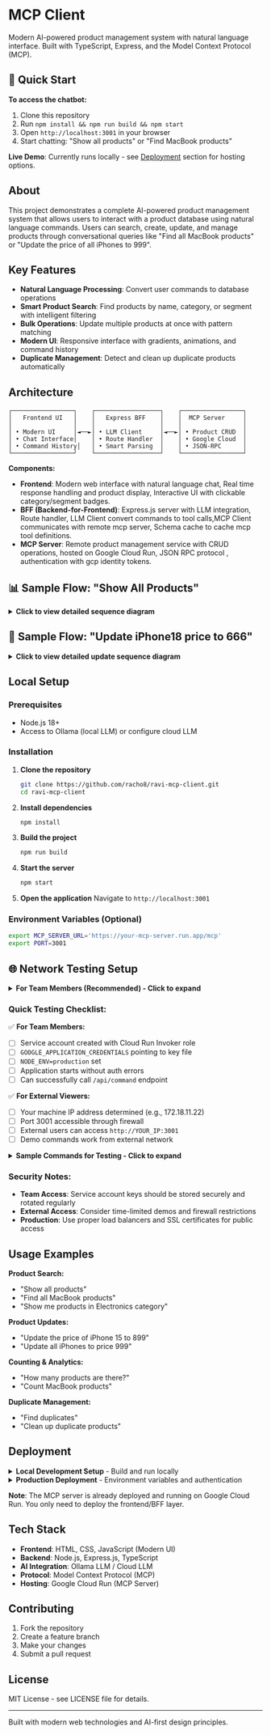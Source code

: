 # MCP Client

Modern AI-powered product management system with natural language interface. Built with TypeScript, Express, and the Model Context Protocol (MCP).

## 🚀 Quick Start

**To access the chatbot:**
1. Clone this repository
2. Run `npm install && npm run build && npm start`
3. Open `http://localhost:3001` in your browser
4. Start chatting: "Show all products" or "Find MacBook products"

**Live Demo**: Currently runs locally - see [Deployment](#deployment) section for hosting options.

## About

This project demonstrates a complete AI-powered product management system that allows users to interact with a product database using natural language commands. Users can search, create, update, and manage products through conversational queries like "Find all MacBook products" or "Update the price of all iPhones to 999".

## Key Features

- **Natural Language Processing**: Convert user commands to database operations
- **Smart Product Search**: Find products by name, category, or segment with intelligent filtering
- **Bulk Operations**: Update multiple products at once with pattern matching
- **Modern UI**: Responsive interface with gradients, animations, and command history
- **Duplicate Management**: Detect and clean up duplicate products automatically

## Architecture

```
┌─────────────────┐    ┌──────────────────┐    ┌─────────────────┐
│   Frontend UI   │    │   Express BFF    │    │  MCP Server     │
│                 │    │                  │    │                 │
│ • Modern UI     │◄──►│ • LLM Client     │◄──►│ • Product CRUD  │
│ • Chat Interface│    │ • Route Handler  │    │ • Google Cloud  │
│ • Command History│   │ • Smart Parsing  │    │ • JSON-RPC      │
└─────────────────┘    └──────────────────┘    └─────────────────┘
```

**Components:**
- **Frontend**: Modern web interface with natural language chat, Real time response handling and product display, Interactive UI with clickable category/segment badges.
- **BFF (Backend-for-Frontend)**: Express.js server with LLM integration, Route handler, LLM Client convert commands to tool calls,MCP Client communicates with remote mcp server, Schema cache to cache mcp tool definitions. 
- **MCP Server**: Remote product management service with CRUD operations, hosted on Google Cloud Run, JSON RPC protocol , authentication with gcp identity tokens.

## 📊 Sample Flow: "Show All Products"

<details>
<summary><strong>Click to view detailed sequence diagram</strong></summary>

The following sequence diagram illustrates how the system processes a natural language command like "show all products":

```mermaid
sequenceDiagram
    participant User
    participant Frontend as Frontend UI<br/>(index.html)
    participant BFF as Express BFF<br/>(routes.ts)
    participant LLM as LLM Client<br/>(llmClient.ts)
    participant Ollama as Ollama LLM<br/>(Local)
    participant MCP as MCP Client<br/>(mcpClient.ts)
    participant GCP as GCP Auth
    participant Server as MCP Server<br/>(Google Cloud)
    participant DB as Product Database

    User->>Frontend: Types "show all products"
    Frontend->>BFF: POST /api/command<br/>{"command": "show all products"}
    
    Note over BFF: processNaturalLanguageCommand()
    BFF->>LLM: callLLM("show all products")
    
    Note over LLM: Fetch MCP tool schemas
    LLM->>Server: GET tool definitions (cached)
    Server-->>LLM: Available tools & schemas
    
    Note over LLM: Build dynamic prompt with tools
    LLM->>Ollama: POST /api/generate<br/>{"model": "llama3", "prompt": "..."}
    Ollama-->>LLM: {"tool": "list_products", "parameters": {}}
    LLM-->>BFF: Tool invocation result
    
    Note over BFF: callMCP(toolInvocation)
    BFF->>MCP: Execute tool call
    
    Note over MCP: Authentication flow
    MCP->>GCP: execSync('gcloud auth print-identity-token')
    GCP-->>MCP: Bearer token
    
    Note over MCP: Build JSON-RPC payload
    MCP->>Server: POST /mcp<br/>{"jsonrpc": "2.0", "method": "tools/call",<br/>"params": {"name": "list_products"}}
    
    Note over Server: MCP Server processing
    Server->>DB: SELECT * FROM products
    DB-->>Server: Product records
    Server-->>MCP: {"result": [{"id": "uuid1", "name": "iPhone 15", ...}, ...]}
    
    MCP-->>BFF: MCP response with products
    
    Note over BFF: Post-processing & filtering
    alt Counting Query
        BFF->>BFF: Convert to count format
    else Name-based filtering
        BFF->>BFF: Filter by product name patterns
    else Grouping request
        BFF->>BFF: Group by category/segment
    else Duplicate management
        BFF->>BFF: Analyze duplicates
    end
    
    BFF-->>Frontend: {"result": {"result": [products...]}}
    
    Note over Frontend: formatResponse(data)
    Frontend->>Frontend: Generate product cards with<br/>clickable categories/segments
    Frontend->>User: Display formatted product list<br/>with interactive UI elements
    
    Note over User,DB: Complete flow: ~200-500ms
```

### Flow Breakdown

**1. User Input (Frontend)**
- User types natural language command in chat interface
- JavaScript captures input and sends POST request to BFF

**2. Intent Recognition (LLM)**
- Dynamically fetches MCP tool schemas for up-to-date prompting
- Builds comprehensive prompt with 200+ lines of tool definitions
- Ollama LLM converts natural language to structured tool call

**3. Authentication & MCP Call**
- Automatically handles GCP authentication via gcloud CLI
- Builds JSON-RPC payload following MCP protocol standards
- Sends authenticated request to remote MCP server

**4. Data Processing**
- MCP server executes database operations
- Returns structured product data
- BFF applies intelligent post-processing (filtering, grouping, counting)

**5. Response Formatting**
- Frontend renders products as interactive cards
- Adds clickable category/segment badges for filtering
- Displays with animations and modern UI elements

### Key Architecture Benefits

- **Separation of Concerns**: Each layer has distinct responsibilities
- **Smart Caching**: Tool schemas cached for performance
- **Flexible Authentication**: Works locally and in production
- **Intelligent Processing**: Post-processing handles complex queries
- **Modern UX**: Real-time, interactive product displays

</details>

## 🔄 Sample Flow: "Update iPhone18 price to 666"

<details>
<summary><strong>Click to view detailed update sequence diagram</strong></summary>

The following sequence diagram illustrates how the system processes an update command using the **LLM-first approach**:

```mermaid
sequenceDiagram
    participant User
    participant Frontend as Frontend UI<br/>(index.html)
    participant BFF as Express BFF<br/>(routes.ts)
    participant LLM as LLM Client<br/>(llmClient.ts)
    participant Ollama as Ollama LLM<br/>(Local)
    participant MCP as MCP Client<br/>(mcpClient.ts)
    participant GCP as GCP Auth
    participant Server as MCP Server<br/>(Google Cloud)
    participant DB as Product Database

    User->>Frontend: Types "Update iPhone18 price to 666"
    Frontend->>BFF: POST /api/command<br/>{"command": "Update iPhone18 price to 666"}
    
    Note over BFF: processNaturalLanguageCommand()
    BFF->>LLM: callLLM("Update iPhone18 price to 666")
    
    Note over LLM: Fetch cached MCP tool schemas
    LLM->>LLM: Build dynamic prompt with update_product tool definition
    
    Note over LLM: LLM-first natural language parsing
    LLM->>Ollama: POST /api/generate<br/>{"model": "llama3", "prompt": "...analyze and return tool call"}
    Ollama-->>LLM: {"tool": "update_product",<br/>"parameters": {"id": "iPhone18", "price": 666}}
    LLM-->>BFF: Tool invocation result
    
    Note over BFF: Handle update commands flow
    BFF->>BFF: Detect llmResult.tool === 'update_product'
    
    Note over BFF: Initial attempt (will fail for product names)
    BFF->>MCP: callMCP(update_product, {id: "iPhone18", price: 666})
    
    Note over MCP: Authentication & JSON-RPC call
    MCP->>GCP: execSync('gcloud auth print-identity-token')
    GCP-->>MCP: Bearer token
    MCP->>Server: POST /mcp<br/>{"method": "tools/call", "params": {<br/>"name": "update_product", "arguments": {"id": "iPhone18", "price": 666}}}
    
    Note over Server: UUID validation fails
    Server->>DB: No product found with ID "iPhone18"
    Server-->>MCP: {"result": {"response": "datastore: no such entity"}}
    MCP-->>BFF: Error response
    
    Note over BFF: Smart UUID resolution flow
    BFF->>BFF: Detect update_product command needs resolution
    BFF->>MCP: callMCP(list_products, {}) - Get all products
    
    MCP->>Server: POST /mcp<br/>{"method": "tools/call", "params": {"name": "list_products"}}
    Server->>DB: SELECT * FROM products
    DB-->>Server: All product records
    Server-->>MCP: {"result": [{"id": "uuid1", "name": "iPhone18", "price": 399}, ...]}
    MCP-->>BFF: Complete product list
    
    Note over BFF: Product name matching
    BFF->>BFF: Find product where name.toLowerCase() === "iphone18"
    BFF->>BFF: matchingProduct = {id: "806403a6-...", name: "iPhone18", price: 399}
    
    Note over BFF: Execute update with resolved UUID
    BFF->>MCP: callMCP(update_product, {<br/>id: "806403a6-c2c1-439c-8d9f-7d254cbf9b1b",<br/>price: 666})
    
    MCP->>Server: POST /mcp<br/>{"method": "tools/call", "params": {<br/>"name": "update_product", "arguments": {<br/>"id": "806403a6-c2c1-439c-8d9f-7d254cbf9b1b", "price": 666}}}
    
    Server->>DB: UPDATE products SET price = 666<br/>WHERE id = '806403a6-...'
    DB-->>Server: Update successful
    Server-->>MCP: {"result": {"success": true, "updated": {...}}}
    MCP-->>BFF: Success response
    
    Note over BFF: Enhanced response formatting
    BFF->>BFF: Create enhanced response:<br/>{success: true, message: "Successfully updated 'iPhone18' price to 666",<br/>productName: "iPhone18", oldPrice: 399, newPrice: 666}
    
    BFF-->>Frontend: {"result": {"success": true, "message": "...", "updatedProduct": {...}}}
    
    Note over Frontend: Display success feedback
    Frontend->>Frontend: Show success message with<br/>old price → new price transition
    Frontend->>User: "✅ Successfully updated 'iPhone18' price<br/>from 399 to 666"
    
    Note over User,DB: Complete update flow: ~300-800ms
```

### Update Flow Breakdown

**1. LLM-First Natural Language Processing**
- User provides command in any natural format: "Update iPhone18 price to 666"
- LLM intelligently parses intent and extracts: `tool: "update_product"`, `parameters: {id: "iPhone18", price: 666}`
- **No regex patterns** - pure LLM intelligence for command understanding

**2. Smart UUID Resolution**
- Initial attempt fails because "iPhone18" is a product name, not a UUID
- System automatically fetches all products via `list_products`
- Performs intelligent name matching (case-insensitive, exact + partial)
- Resolves product name → UUID: "iPhone18" → "806403a6-c2c1-439c-8d9f-7d254cbf9b1b"

**3. Successful Update Execution**
- Calls `update_product` with resolved UUID and new price
- Database update executed with proper entity identification
- Returns enhanced response with old price, new price, and success confirmation

**4. Enhanced User Feedback**
- Shows clear before/after price comparison
- Confirms which product was updated by name
- Provides detailed success messaging

### LLM-First Approach Benefits

- **Natural Language Flexibility**: Works with "Update iPhone18 price to 666", "Update the price of iPhone18 to 666", "Set iPhone18 to $666"
- **No Regex Dependency**: Eliminates brittle pattern matching - LLM handles all command variations
- **Smart Error Recovery**: Automatic UUID resolution when product names are provided
- **Enhanced UX**: Detailed feedback with price transitions and product confirmations
- **Robust Matching**: Handles exact name matches, partial matches, and case-insensitive matching

</details>

## Local Setup

### Prerequisites
- Node.js 18+
- Access to Ollama (local LLM) or configure cloud LLM

### Installation

1. **Clone the repository**
   ```bash
   git clone https://github.com/racho8/ravi-mcp-client.git
   cd ravi-mcp-client
   ```

2. **Install dependencies**
   ```bash
   npm install
   ```

3. **Build the project**
   ```bash
   npm run build
   ```

4. **Start the server**
   ```bash
   npm start
   ```

5. **Open the application**
   Navigate to `http://localhost:3001`

### Environment Variables (Optional)
```bash
export MCP_SERVER_URL='https://your-mcp-server.run.app/mcp'
export PORT=3001
```

## 🌐 Network Testing Setup

<details>
<summary><strong>For Team Members (Recommended) - Click to expand</strong></summary>

### **For Team Members (Recommended):**

If your team members want to checkout your branch and test it independently:

#### **Setup Steps:**

1. **Grant Cloud Run Invoker Role** (Project Owner does this once):
   ```bash
   # Replace with team member's service account email
   gcloud run services add-iam-policy-binding ravi-mcp-server \
     --region=europe-west3 \
     --member="serviceAccount:TEAM_MEMBER@YOUR_PROJECT.iam.gserviceaccount.com" \
     --role="roles/run.invoker"
   ```

2. **Team Member Setup:**
   ```bash
   # Clone and checkout your branch
   git clone https://github.com/racho8/ravi-mcp-client.git
   cd ravi-mcp-client
   git checkout main  # or your specific branch
   
   # Install dependencies
   npm install
   npm run build
   
   # Set up authentication (create service account key)
   gcloud iam service-accounts create mcp-testing
   gcloud projects add-iam-policy-binding YOUR_PROJECT_ID \
     --member="serviceAccount:mcp-testing@YOUR_PROJECT_ID.iam.gserviceaccount.com" \
     --role="roles/run.invoker"
   gcloud iam service-accounts keys create ~/mcp-key.json \
     --iam-account=mcp-testing@YOUR_PROJECT_ID.iam.gserviceaccount.com
   ```

3. **Environment Configuration:**
   ```bash
   # Set environment variables
   export GOOGLE_APPLICATION_CREDENTIALS="$HOME/mcp-key.json"
   export NODE_ENV=production
   export MCP_SERVER_URL="https://ravi-mcp-server-256110662801.europe-west3.run.app/mcp"
   export PORT=3001
   
   # Start the server
   npm start
   ```

4. **Test the setup:**
   ```bash
   curl -X POST http://localhost:3001/api/command \
     -H "Content-Type: application/json" \
   -d '{"command": "Show all products"}'
```

</details>

<details>
<summary><strong>For External Viewers (Demo Access) - Click to expand</strong></summary>

### **For External Viewers (Demo Access):**If you want to demo the application to external people without giving them access to your codebase:

#### **Host with Specific IP Access:**

1. **Start server with network binding:**
   ```bash
   # On your machine (find your IP first)
   ifconfig | grep "inet " | grep -v 127.0.0.1
   # Example output: inet 172.18.11.22 netmask 0xffffff00 broadcast 172.18.11.255
   
   # Start server (binds to all interfaces by default)
   export PORT=3001
   npm start
   
   # Server will be accessible at your specific IP
   echo "Application running at: http://172.18.11.22:3001"
   ```

2. **Share access with external viewers:**
   ```
   Demo URL: http://172.18.11.22:3001
   
   Try these commands:
   - "Show all products"
   - "Find all iPhone products" 
   - "Update iPhone18 price to 999"
   - "Count MacBook products"
   ```

3. **Network firewall considerations:**
   ```bash
   # macOS: Allow incoming connections on port 3001
   # System Preferences → Security & Privacy → Firewall → Options
   # Add Node.js application and allow incoming connections
   
   # Or use command line (if needed):
   sudo /usr/libexec/ApplicationFirewall/socketfilterfw --add /usr/local/bin/node
   sudo /usr/libexec/ApplicationFirewall/socketfilterfw --unblock /usr/local/bin/node
   ```

</details>

### **Quick Testing Checklist:**

✅ **For Team Members:**
- [ ] Service account created with Cloud Run Invoker role
- [ ] `GOOGLE_APPLICATION_CREDENTIALS` pointing to key file
- [ ] `NODE_ENV=production` set
- [ ] Application starts without auth errors
- [ ] Can successfully call `/api/command` endpoint

✅ **For External Viewers:**
- [ ] Your machine IP address determined (e.g., 172.18.11.22)
- [ ] Port 3001 accessible through firewall
- [ ] External users can access `http://YOUR_IP:3001`
- [ ] Demo commands work from external network

<details>
<summary><strong>Sample Commands for Testing - Click to expand</strong></summary>

### **Sample Commands for Testing:**
```bash
# Basic product listing
curl -X POST http://172.18.11.22:3001/api/command \
  -H "Content-Type: application/json" \
  -d '{"command": "Show all products"}'

# Product search  
curl -X POST http://172.18.11.22:3001/api/command \
  -H "Content-Type: application/json" \
  -d '{"command": "Find all iPhone products"}'

# Product update (LLM-first approach)
curl -X POST http://172.18.11.22:3001/api/command \
  -H "Content-Type: application/json" \
  -d '{"command": "Update iPhone18 price to 999"}'
```

</details>

### **Security Notes:**
- **Team Access**: Service account keys should be stored securely and rotated regularly
- **External Access**: Consider time-limited demos and firewall restrictions
- **Production**: Use proper load balancers and SSL certificates for public access

## Usage Examples

**Product Search:**
- "Show all products"
- "Find all MacBook products"
- "Show me products in Electronics category"

**Product Updates:**
- "Update the price of iPhone 15 to 899"
- "Update all iPhones to price 999"

**Counting & Analytics:**
- "How many products are there?"
- "Count MacBook products"

**Duplicate Management:**
- "Find duplicates"
- "Clean up duplicate products"


## Deployment

<details>
<summary><strong>Local Development Setup</strong> - Build and run locally</summary>

```bash
npm run build
npm start
```
Access at: `http://localhost:3001`

</details>

<details>
<summary><strong>Production Deployment</strong> - Environment variables and authentication</summary>

**Current Status**: This project is designed for local development with remote MCP server integration.

**To deploy your own instance:**

Set these environment variables in your hosting platform:
```
MCP_SERVER_URL=https://ravi-mcp-server-256110662801.europe-west3.run.app/mcp
PORT=3001
```

**Optional Authentication** (if your MCP server requires it):
```
MCP_AUTH_TOKEN=your-auth-token-here
```

**Authentication Notes:**
- **Local Development**: Uses `gcloud` CLI authentication automatically
- **Production**: Set `MCP_AUTH_TOKEN` environment variable if needed
- **Public Access**: If your MCP server allows unauthenticated access, no token needed

</details>

**Note**: The MCP server is already deployed and running on Google Cloud Run. You only need to deploy the frontend/BFF layer.

## Tech Stack

- **Frontend**: HTML, CSS, JavaScript (Modern UI)
- **Backend**: Node.js, Express.js, TypeScript
- **AI Integration**: Ollama LLM / Cloud LLM
- **Protocol**: Model Context Protocol (MCP)
- **Hosting**: Google Cloud Run (MCP Server)

## Contributing

1. Fork the repository
2. Create a feature branch
3. Make your changes
4. Submit a pull request

## License

MIT License - see LICENSE file for details.

---

Built with modern web technologies and AI-first design principles.